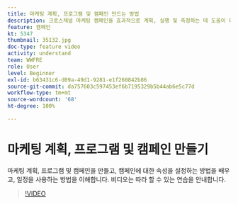 ```yaml
---
title: 마케팅 계획, 프로그램 및 캠페인 만드는 방법
description: 크로스채널 마케팅 캠페인을 효과적으로 계획, 실행 및 측정하는 데 도움이 되는 Adobe Campaign의 주요 개념을 이해합니다.
feature: 캠페인
kt: 5347
thumbnail: 35132.jpg
doc-type: feature video
activity: understand
team: WWFRE
role: User
level: Beginner
exl-id: b63431c6-d09a-49d1-9281-e1f260842b86
source-git-commit: da757603c597453ef6b7195329b5b44ab6e5c77d
workflow-type: tm+mt
source-wordcount: '68'
ht-degree: 100%

---
```


# 마케팅 계획, 프로그램 및 캠페인 만들기

마케팅 계획, 프로그램 및 캠페인을 만들고, 캠페인에 대한 속성을 설정하는 방법을 배우고, 일정을 사용하는 방법을 이해합니다.
비디오는 따라 할 수 있는 연습을 안내합니다.

>[!VIDEO](https://video.tv.adobe.com/v/35132?quality=12)
